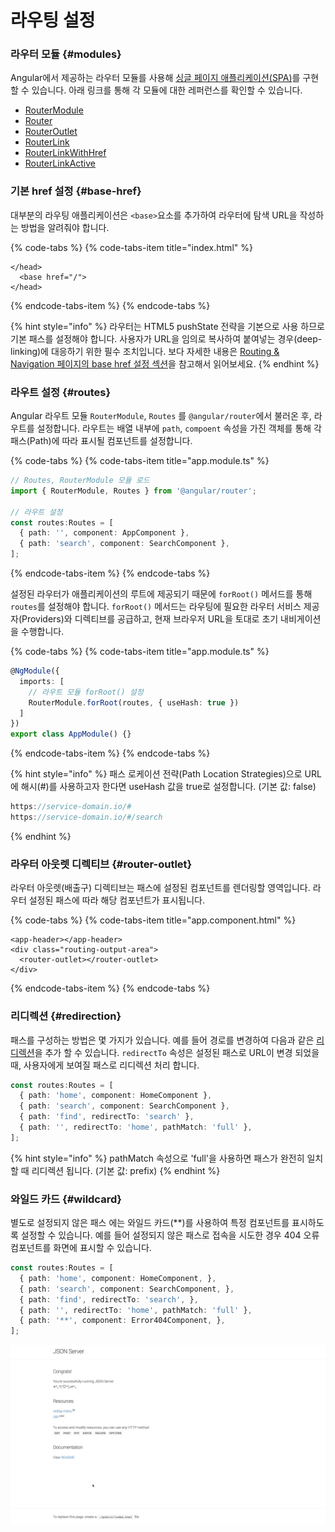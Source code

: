 # 라우팅 설정

### 라우터 모듈 {#modules}

Angular에서 제공하는 라우터 모듈를 사용해 [싱글 페이지 애플리케이션\(SPA\)](https://ko.wikipedia.org/wiki/%EC%8B%B1%EA%B8%80_%ED%8E%98%EC%9D%B4%EC%A7%80_%EC%95%A0%ED%94%8C%EB%A6%AC%EC%BC%80%EC%9D%B4%EC%85%98)를 구현할 수 있습니다. 아래 링크를 통해 각 모듈에 대한 레퍼런스를 확인할 수 있습니다.

* [RouterModule](https://angular.io/api/router/RouterModule)
* [Router](https://angular.io/api/router/Router)
* [RouterOutlet](https://angular.io/api/router/RouterOutlet)
* [RouterLink](https://angular.io/api/router/RouterLink)
* [RouterLinkWithHref](https://angular.io/api/router/RouterLinkWithHref)
* [RouterLinkActive](https://angular.io/api/router/RouterLinkActive)

### 기본 href 설정 {#base-href}

대부분의 라우팅 애플리케이션은 `<base>`요소를 추가하여 라우터에 탐색 URL을 작성하는 방법을 알려줘야 합니다.

{% code-tabs %}
{% code-tabs-item title="index.html" %}
```markup
</head>
  <base href="/">
</head>
```
{% endcode-tabs-item %}
{% endcode-tabs %}

{% hint style="info" %}
라우터는 HTML5 pushState 전략을 기본으로 사용 하므로 기본 패스를 설정해야 합니다. 사용자가 URL을 임의로 복사하여 붙여넣는 경우\(deep-linking\)에 대응하기 위한 필수 조치입니다. 보다 자세한 내용은 [Routing & Navigation 페이지의 base href 설정 섹션](https://angular.io/guide/router#base-href)을 참고해서 읽어보세요.
{% endhint %}

### 라우트 설정 {#routes}

Angular 라우트 모듈 `RouterModule`, `Routes` 를 `@angular/router`에서 불러온 후, 라우트를 설정합니다. 라우트는 배열 내부에 `path`, `compoent` 속성을 가진 객체를 통해 각 패스\(Path\)에 따라 표시될 컴포넌트를 설정합니다.

{% code-tabs %}
{% code-tabs-item title="app.module.ts" %}
```typescript
// Routes, RouterModule 모듈 로드
import { RouterModule, Routes } from '@angular/router';

// 라우트 설정
const routes:Routes = [
  { path: '', component: AppComponent },
  { path: 'search', component: SearchComponent },
];
```
{% endcode-tabs-item %}
{% endcode-tabs %}

설정된 라우터가 애플리케이션의 루트에 제공되기 때문에 `forRoot()` 메서드를 통해 `routes`를 설정해야 합니다. `forRoot()` 메서드는 라우팅에 필요한 라우터 서비스 제공자\(Providers\)와 디렉티브를 공급하고, 현재 브라우저 URL을 토대로 초기 내비게이션을 수행합니다.

{% code-tabs %}
{% code-tabs-item title="app.module.ts" %}
```typescript
@NgModule({
  imports: [
    // 라우트 모듈 forRoot() 설정
    RouterModule.forRoot(routes, { useHash: true })
  ]
})
export class AppModule() {}
```
{% endcode-tabs-item %}
{% endcode-tabs %}

{% hint style="info" %}
패스 로케이션 전략\(Path Location Strategies\)으로 URL에 해시\(\#\)를 사용하고자 한다면 useHash 값을 true로 설정합니다. \(기본 값: false\)

```typescript
https://service-domain.io/#
https://service-domain.io/#/search
```
{% endhint %}

### 라우터 아웃렛 디렉티브 {#router-outlet}

라우터 아웃렛\(배출구\) 디렉티브는 패스에 설정된 컴포넌트를 렌더링할 영역입니다. 라우터 설정된 패스에 따라 해당 컴포넌트가 표시됩니다.

{% code-tabs %}
{% code-tabs-item title="app.component.html" %}
```markup
<app-header></app-header>
<div class="routing-output-area">
  <router-outlet></router-outlet>
</div>
```
{% endcode-tabs-item %}
{% endcode-tabs %}

### 리디렉션 {#redirection}

패스를 구성하는 방법은 몇 가지가 있습니다. 예를 들어 경로를 변경하여 다음과 같은 [리디렉션](https://ko.wikipedia.org/wiki/%EB%A6%AC%EB%8B%A4%EC%9D%B4%EB%A0%89%EC%85%98)을 추가 할 수 있습니다. `redirectTo` 속성은 설정된 패스로 URL이 변경 되었을 때, 사용자에게 보여질 패스로 리디렉션 처리 합니다.

```typescript
const routes:Routes = [
  { path: 'home', component: HomeComponent },
  { path: 'search', component: SearchComponent },
  { path: 'find', redirectTo: 'search' },
  { path: '', redirectTo: 'home', pathMatch: 'full' },
];
```

{% hint style="info" %}
pathMatch 속성으로 'full'을 사용하면 패스가 완전히 일치할 때 리디렉션 됩니다. \(기본 값: prefix\)
{% endhint %}

### 와일드 카드 {#wildcard}

별도로 설정되지 않은 패스 에는 와일드 카드\(\*\*\)를 사용하여 특정 컴포넌트를 표시하도록 설정할 수 있습니다. 예를 들어 설정되지 않은 패스로 접속을 시도한 경우 404 오류 컴포넌트를 화면에 표시할 수 있습니다.

```typescript
const routes:Routes = [
  { path: 'home', component: HomeComponent, },
  { path: 'search', component: SearchComponent, },
  { path: 'find', redirectTo: 'search', },
  { path: '', redirectTo: 'home', pathMatch: 'full' },
  { path: '**', component: Error404Component, },
];
```

![404 &#xC624;&#xB958; &#xD398;&#xC774;&#xC9C0; &#xB514;&#xC790;&#xC778;](../.gitbook/assets/image%20%2816%29.png)

